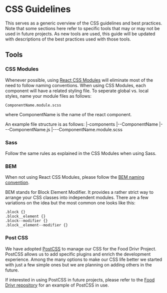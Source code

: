 # CSS Guidelines
This serves as a generic overview of the CSS guidelines and best practices.  Note that some sections here refer to specific tools that may or may not be used in future projects.  As new tools are used, this guide will be updated with descriptions of the best practices used with those tools.

## Tools

### CSS Modules
Whenever possible, using [React CSS Modules](https://github.com/gajus/react-css-modules) will eliminate most of the need to follow naming conventions.  When using CSS Modules, each component will have a related styling file.  To seperate global vs. local styles, name your module files as follows:
```
ComponentName.module.scss
```
where ComponentName is the name of the react component.

An example file structure is as follows:
|-components
|--ComponentName
|---ComponentName.js
|---ComponentName.module.scss


### Sass
Follow the same rules as explained in the CSS Modules when using Sass.

### BEM
When not using React CSS Modules, please follow the [BEM naming convention](https://www.sitepoint.com/bem-smacss-advice-from-developers/).

BEM stands for Block Element Modifier. It provides a rather strict way to arrange your CSS classes into independent modules. There are a few variations on the idea but the most common one looks like this:
```
.block {}
.block__element {}
.block--modifier {}
.block__element--modifier {}
```

### Post CSS
We have adopted [PostCSS](http://postcss.org/) to manage our CSS for the Food Drivr Project. PostCSS allows us to add specific plugins and enrich the development experience. Among the many options to make our CSS life better we started with just a few simple ones but we are planning on adding others in the future.

If interested in using PostCSS in future projects, please refer to the [Food Drivr repository](https://github.com/teamhacksmiths/food-drivr-frontend/blob/master/CSS-GUIDELINES.md) for an example of PostCSS in use.
